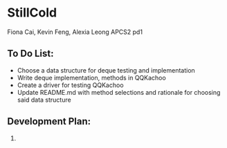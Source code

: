 # StillCold
Fiona Cai, Kevin Feng, Alexia Leong
APCS2 pd1

## To Do List:
* Choose a data structure for deque testing and implementation
* Write deque implementation, methods in QQKachoo
* Create a driver for testing QQKachoo
* Update README.md with method selections and rationale for choosing said data structure

## Development Plan:
1. 
